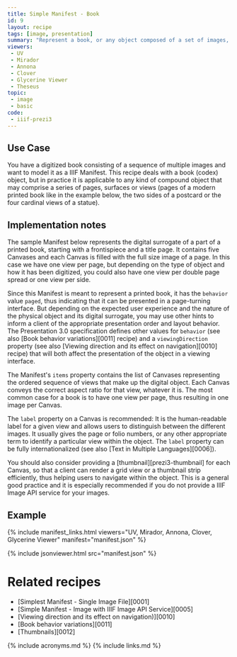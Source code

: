 ```yaml
---
title: Simple Manifest - Book
id: 9
layout: recipe
tags: [image, presentation]
summary: "Represent a book, or any object composed of a set of images, as a simple Manifest."
viewers:
 - UV
 - Mirador  
 - Annona
 - Clover
 - Glycerine Viewer
 - Theseus
topic: 
 - image
 - basic
code:
 - iiif-prezi3
---
```


## Use Case

You have a digitized book consisting of a sequence of multiple images and want to model it as a IIIF Manifest. This recipe deals with a book (codex) object, but in practice it is applicable to any kind of compound object that may comprise a series of pages, surfaces or views (pages of a modern printed book like in the example below, the two sides of a postcard or the four cardinal views of a statue).


## Implementation notes

The sample Manifest below represents the digital surrogate of a part of a printed book, starting with a frontispiece and a title page. It contains five Canvases and each Canvas is filled with the full size image of a page. In this case we have one view per page, but depending on the type of object and how it has been digitized, you could also have one view per double page spread or one view per side.

Since this Manifest is meant to represent a printed book, it has the `behavior` value `paged`, thus indicating that it can be presented in a page-turning interface. But depending on the expected user experience and the nature of the physical object and its digital surrogate, you may use other hints to inform a client of the appropriate presentation order and layout behavior. The Presentation 3.0 specification defines other values for `behavior` (see also [Book behavior variations][0011] recipe) and a `viewingDirection` property (see also [Viewing direction and its effect on navigation][0010] recipe) that will both affect the presentation of the object in a viewing interface.

The Manifest's `items` property contains the list of Canvases representing the ordered sequence of views that make up the digital object. Each Canvas conveys the correct aspect ratio for that view, whatever it is. The most common case for a book is to have one view per page, thus resulting in one image per Canvas.

The `label` property on a Canvas is recommended: It is the human-readable label for a given view and allows users to distinguish between the different images. It usually gives the page or folio numbers, or any other appropriate term to identify a particular view within the object. The `label` property can be fully internationalized (see also [Text in Multiple Languages][0006]).

You should also consider providing a [thumbnail][prezi3-thumbnail] for each Canvas, so that a client can render a grid view or a thumbnail strip efficiently, thus helping users to navigate within the object. This is a general good practice and it is especially recommended if you do not provide a IIIF Image API service for your images.


## Example

{% include manifest_links.html viewers="UV, Mirador, Annona, Clover, Glycerine Viewer" manifest="manifest.json" %}

{% include jsonviewer.html src="manifest.json" %}


# Related recipes

* [Simplest Manifest - Single Image File][0001]
* [Simple Manifest - Image with IIIF Image API Service][0005]
* [Viewing direction and its effect on navigation)][0010]
* [Book behavior variations][0011]
* [Thumbnails][0012]

{% include acronyms.md %}
{% include links.md %}

